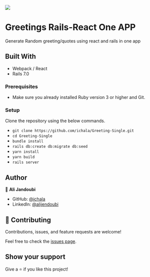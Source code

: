 ![](https://img.shields.io/badge/Microverse-blueviolet)

# Greetings Rails-React One APP

Generate Random greeting/quotes using react and rails in one app

## Built With

- Webpack / React
- Rails 7.0

### Prerequisites

- Make sure you already installed Ruby version 3 or higher and Git.

### Setup

Clone the repository using the below commands.

- `git clone https://github.com/ichala/Greeting-Single.git `
- `cd Greeting-Single`
- `bundle install`
- `rails db:create db:migrate db:seed`
- `yarn install`
- `yarn build`
- `rails server`

## Author

👤 **Ali Jandoubi**

- GitHub: [@ichala](https://github.com/ichala)
- LinkedIn: [@alijendoubi](https://www.linkedin.com/in/alijendoubi/)

## 🤝 Contributing

Contributions, issues, and feature requests are welcome!

Feel free to check the [issues page](https://github.com/aimalamiri/Rails-Recipe/issues).

## Show your support

Give a ⭐️ if you like this project!


